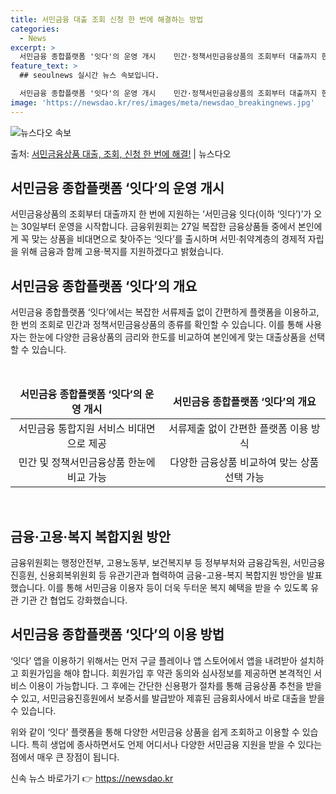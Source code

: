 ```yaml
---
title: 서민금융 대출 조회 신청 한 번에 해결하는 방법
categories:
  - News
excerpt: >
  서민금융 종합플랫폼 '잇다'의 운영 개시    민간·정책서민금융상품의 조회부터 대출까지 한 번에 지원하는 ‘…
feature_text: >
  ## seoulnews 실시간 뉴스 속보입니다.

  서민금융 종합플랫폼 '잇다'의 운영 개시    민간·정책서민금융상품의 조회부터 대출까지 한 번에 지원하는 ‘…
image: 'https://newsdao.kr/res/images/meta/newsdao_breakingnews.jpg'
---
```


![뉴스다오 속보](https://newsdao.kr/res/images/meta/newsdao_breakingnews.jpg)

<p>출처: <a href="https://newsdao.kr/4480" rel="dofollow">서민금융상품 대출, 조회, 신청 한 번에 해결!</a> | 뉴스다오</p>

<h2 data-ke-size="size26">서민금융 종합플랫폼 ‘잇다’의 운영 개시</h2>
서민금융상품의 조회부터 대출까지 한 번에 지원하는 ‘서민금융 잇다(이하 ‘잇다’)’가 오는 30일부터 운영을 시작합니다. 금융위원회는 27일 복잡한 금융상품들 중에서 본인에게 꼭 맞는 상품을 비대면으로 찾아주는 ‘잇다’를 출시하며 서민·취약계층의 경제적 자립을 위해 금융과 함께 고용·복지를 지원하겠다고 밝혔습니다.

<h2 data-ke-size="size26">서민금융 종합플랫폼 ‘잇다’의 개요</h2>
서민금융 종합플랫폼 ‘잇다’에서는 복잡한 서류제출 없이 간편하게 플랫폼을 이용하고, 한 번의 조회로 민간과 정책서민금융상품의 종류를 확인할 수 있습니다. 이를 통해 사용자는 한눈에 다양한 금융상품의 금리와 한도를 비교하여 본인에게 맞는 대출상품을 선택할 수 있습니다.

<p data-ke-size="size16">&nbsp;</p>

<table>
<thead>
<tr>
<td style="text-align: center; height: 17px;"><b>서민금융 종합플랫폼 ‘잇다’의 운영 개시</b></td>
<td style="text-align: center; height: 17px;"><b>서민금융 종합플랫폼 ‘잇다’의 개요</b></td>
</tr>
</thead>
<tbody>
<tr>
<td style="text-align: center;">서민금융 통합지원 서비스 비대면으로 제공</td>
<td style="text-align: center;">서류제출 없이 간편한 플랫폼 이용 방식</td>
</tr>
<tr>
<td style="text-align: center;">민간 및 정책서민금융상품 한눈에 비교 가능</td>
<td style="text-align: center;">다양한 금융상품 비교하여 맞는 상품 선택 가능</td>
</tr>
</tbody>
</table>

<p data-ke-size="size16">&nbsp;</p>

<h2 data-ke-size="size26">금융·고용·복지 복합지원 방안</h2>
금융위원회는 행정안전부, 고용노동부, 보건복지부 등 정부부처와 금융감독원, 서민금융진흥원, 신용회복위원회 등 유관기관과 협력하여 금융-고용-복지 복합지원 방안을 발표했습니다. 이를 통해 서민금융 이용자 등이 더욱 두터운 복지 혜택을 받을 수 있도록 유관 기관 간 협업도 강화했습니다.

<h2 data-ke-size="size26">서민금융 종합플랫폼 ‘잇다’의 이용 방법</h2>
‘잇다’ 앱을 이용하기 위해서는 먼저 구글 플레이나 앱 스토어에서 앱을 내려받아 설치하고 회원가입을 해야 합니다. 회원가입 후 약관 동의와 심사정보를 제공하면 본격적인 서비스 이용이 가능합니다. 그 후에는 간단한 신용평가 절차를 통해 금융상품 추천을 받을 수 있고, 서민금융진흥원에서 보증서를 발급받아 제휴된 금융회사에서 바로 대출을 받을 수 있습니다.

위와 같이 ‘잇다’ 플랫폼을 통해 다양한 서민금융 상품을 쉽게 조회하고 이용할 수 있습니다. 특히 생업에 종사하면서도 언제 어디서나 다양한 서민금융 지원을 받을 수 있다는 점에서 매우 큰 장점이 됩니다.  

신속 뉴스 바로가기 👉 <a href="https://newsdao.kr" rel="dofollow">https://newsdao.kr</a>


